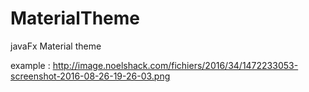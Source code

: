 # MaterialTheme
javaFx Material theme

example : http://image.noelshack.com/fichiers/2016/34/1472233053-screenshot-2016-08-26-19-26-03.png
